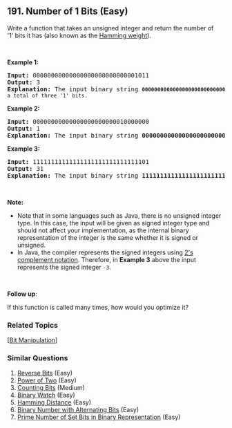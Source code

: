 <!--|This file generated by command(leetcode description); DO NOT EDIT.    |-->
<!--+----------------------------------------------------------------------+-->
<!--|@author    Openset <openset.wang@gmail.com>                           |-->
<!--|@link      https://github.com/openset                                 |-->
<!--|@home      https://github.com/openset/leetcode                        |-->
<!--+----------------------------------------------------------------------+-->

## 191. Number of 1 Bits (Easy)

<p>Write a function that takes an unsigned integer and return&nbsp;the number of &#39;1&#39;&nbsp;bits it has (also known as the <a href="http://en.wikipedia.org/wiki/Hamming_weight" target="_blank">Hamming weight</a>).</p>

<p>&nbsp;</p>

<p><strong>Example 1:</strong></p>

<pre>
<strong>Input:</strong> 00000000000000000000000000001011
<strong>Output:</strong> 3
<strong>Explanation: </strong>The input binary string <code><strong>00000000000000000000000000001011</strong>&nbsp;has a total of three &#39;1&#39; bits.</code>
</pre>

<p><strong>Example 2:</strong></p>

<pre>
<strong>Input:</strong> 00000000000000000000000010000000
<strong>Output:</strong> 1
<strong>Explanation: </strong>The input binary string <strong>00000000000000000000000010000000</strong>&nbsp;has a total of one &#39;1&#39; bit.
</pre>

<p><strong>Example 3:</strong></p>

<pre>
<strong>Input:</strong> 11111111111111111111111111111101
<strong>Output:</strong> 31
<strong>Explanation: </strong>The input binary string <strong>11111111111111111111111111111101</strong> has a total of thirty one &#39;1&#39; bits.</pre>

<p>&nbsp;</p>

<p><strong>Note:</strong></p>

<ul>
	<li>Note that in some languages such as Java, there is no unsigned integer type. In this case, the input will be given as signed integer type and should not affect your implementation, as the internal binary representation of the integer is the same whether it is signed or unsigned.</li>
	<li>In Java,&nbsp;the compiler represents the signed integers using <a href="https://en.wikipedia.org/wiki/Two%27s_complement" target="_blank">2&#39;s complement notation</a>. Therefore, in <strong>Example 3</strong>&nbsp;above the input represents the signed integer <code>-3</code>.</li>
</ul>

<p>&nbsp;</p>

<p><b>Follow up</b>:</p>

<p>If this function is called many times, how would you optimize it?</p>


### Related Topics
  [[Bit Manipulation](https://github.com/openset/leetcode/tree/master/tag/bit-manipulation/README.md)]

### Similar Questions
  1. [Reverse Bits](https://github.com/openset/leetcode/tree/master/problems/reverse-bits) (Easy)
  1. [Power of Two](https://github.com/openset/leetcode/tree/master/problems/power-of-two) (Easy)
  1. [Counting Bits](https://github.com/openset/leetcode/tree/master/problems/counting-bits) (Medium)
  1. [Binary Watch](https://github.com/openset/leetcode/tree/master/problems/binary-watch) (Easy)
  1. [Hamming Distance](https://github.com/openset/leetcode/tree/master/problems/hamming-distance) (Easy)
  1. [Binary Number with Alternating Bits](https://github.com/openset/leetcode/tree/master/problems/binary-number-with-alternating-bits) (Easy)
  1. [Prime Number of Set Bits in Binary Representation](https://github.com/openset/leetcode/tree/master/problems/prime-number-of-set-bits-in-binary-representation) (Easy)
